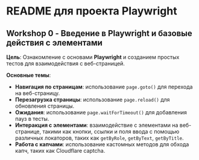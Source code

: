 # README для проекта Playwright

## Workshop 0 - Введение в Playwright и базовые действия с элементами

**Цель**: Ознакомление с основами **Playwright** и созданием простых тестов для взаимодействия с веб-страницей.

**Основные темы**:
- **Навигация по страницам**: использование `page.goto()` для перехода на веб-страницу.
- **Перезагрузка страницы**: использование `page.reload()` для обновления страницы.
- **Ожидания**: использование `page.waitForTimeout()` для добавления пауз в тесты.
- **Интеракция с элементами**: взаимодействие с элементами на веб-странице, такими как кнопки, ссылки и поля ввода с помощью различных локаторов, таких как `getByRole`, `getByText`, `getByTitle`.
- **Работа с капчами**: использование кастомных методов для обхода капч, таких как Cloudflare captcha.


